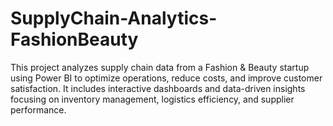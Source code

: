 # SupplyChain-Analytics-FashionBeauty
This project analyzes supply chain data from a Fashion &amp; Beauty startup using Power BI to optimize operations, reduce costs, and improve customer satisfaction. It includes interactive dashboards and data-driven insights focusing on inventory management, logistics efficiency, and supplier performance.
